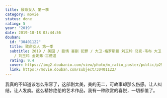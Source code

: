 ```yaml
---
title: 致命女人 第一季
category: movie
status: done
rating: 5
year: "2019"
date: 2019-10-18 03:44:56
douban:
  id: "30401122"
  title: 致命女人 第一季
  subtitle: 2019 / 美国 / 剧情 喜剧 犯罪 / 大卫·格罗斯曼 刘玉玲 马克·韦布 大卫·沃伦 伊丽莎白·艾伦 瓦莱丽·韦斯 道恩·威尔金森
    / 刘玉玲 金妮弗·古德温
  rating: 9.4
  cover: https://img2.doubanio.com/view/photo/m_ratio_poster/public/p2566967861.jpg
  link: https://movie.douban.com/subject/30401122/
---
```


我真的不知道该怎么形容了，这部剧太美，美的无二，可故事却那么伤感。让人纠结，让人发疯。这么精妙绝伦的艺术作品，我有一种欣赏的喜悦，一切都值了。
